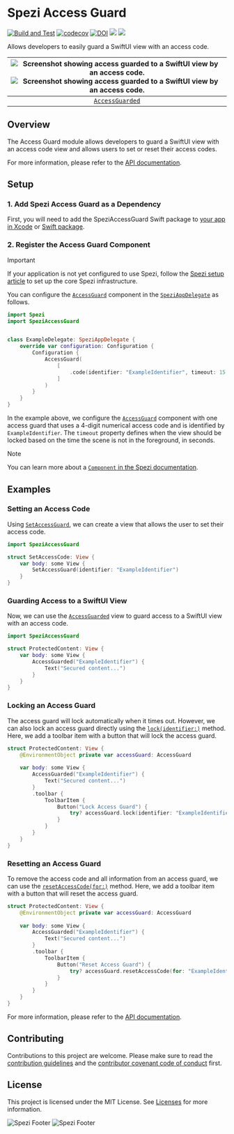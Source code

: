 <!--

This source file is part of the Stanford Spezi open-source project.

SPDX-FileCopyrightText: 2022 Stanford University and the project authors (see CONTRIBUTORS.md)

SPDX-License-Identifier: MIT
  
-->

# Spezi Access Guard

[![Build and Test](https://github.com/StanfordSpezi/SpeziAccessGuard/actions/workflows/build-and-test.yml/badge.svg)](https://github.com/StanfordSpezi/SpeziAccessGuard/actions/workflows/build-and-test.yml)
[![codecov](https://codecov.io/gh/StanfordSpezi/SpeziAccessGuard/graph/badge.svg?token=8AFI6Q1WvM)](https://codecov.io/gh/StanfordSpezi/SpeziAccessGuard)
[![DOI](https://zenodo.org/badge/DOI/10.5281/zenodo.8332974.svg)](https://doi.org/10.5281/zenodo.8332974)
[![](https://img.shields.io/endpoint?url=https%3A%2F%2Fswiftpackageindex.com%2Fapi%2Fpackages%2FStanfordSpezi%2FSpeziAccessGuard%2Fbadge%3Ftype%3Dswift-versions)](https://swiftpackageindex.com/StanfordSpezi/SpeziAccessGuard)
[![](https://img.shields.io/endpoint?url=https%3A%2F%2Fswiftpackageindex.com%2Fapi%2Fpackages%2FStanfordSpezi%2FSpeziAccessGuard%2Fbadge%3Ftype%3Dplatforms)](https://swiftpackageindex.com/StanfordSpezi/SpeziAccessGuard)

Allows developers to easily guard a SwiftUI view with an access code.

|![Screenshot showing access guarded to a SwiftUI view by an access code.](Sources/SpeziAccessGuard/SpeziAccessGuard.docc/Resources/AccessGuarded.png#gh-light-mode-only)![Screenshot showing access guarded to a SwiftUI view by an access code.](Sources/SpeziAccessGuard/SpeziAccessGuard.docc/Resources/AccessGuarded-dark.png#gh-dark-mode-only)|
|:--:|
|[`AccessGuarded`](https://swiftpackageindex.com/stanfordspezi/speziaccessguard/0.1.1/documentation/speziaccessguard/accessguarded)

## Overview

The Access Guard module allows developers to guard a SwiftUI view with an access code view and allows users to set or reset their access codes.

For more information, please refer to the [API documentation](https://swiftpackageindex.com/StanfordSpezi/SpeziAccessGuard/documentation).

## Setup

### 1. Add Spezi Access Guard as a Dependency

First, you will need to add the SpeziAccessGuard Swift package to
[your app in Xcode](https://developer.apple.com/documentation/xcode/adding-package-dependencies-to-your-app#) or
[Swift package](https://developer.apple.com/documentation/xcode/creating-a-standalone-swift-package-with-xcode#Add-a-dependency-on-another-Swift-package).

### 2. Register the Access Guard Component

> [!IMPORTANT]
> If your application is not yet configured to use Spezi, follow the [Spezi setup article](https://swiftpackageindex.com/stanfordspezi/spezi/documentation/spezi/initial-setup) to set up the core Spezi infrastructure.

You can configure the [`AccessGuard`](https://swiftpackageindex.com/stanfordspezi/speziaccessguard/0.1.1/documentation/speziaccessguard/accessguard) component in the [`SpeziAppDelegate`](https://swiftpackageindex.com/stanfordspezi/spezi/documentation/spezi/speziappdelegate) as follows.

```swift
import Spezi
import SpeziAccessGuard


class ExampleDelegate: SpeziAppDelegate {
    override var configuration: Configuration {
        Configuration {
            AccessGuard(
                [
                    .code(identifier: "ExampleIdentifier", timeout: 15 * 60)
                ]
            )
        }
    }
}
```

In the example above, we configure the [`AccessGuard`](https://swiftpackageindex.com/stanfordspezi/speziaccessguard/documentation/speziaccessguard/accessguard) component with one access guard that uses a 4-digit numerical access code and is identified by `ExampleIdentifier`. The `timeout` property defines when the view should be locked based on the time the scene is not in the foreground, in seconds.

> [!NOTE]  
> You can learn more about a [`Component` in the Spezi documentation](https://swiftpackageindex.com/stanfordspezi/spezi/documentation/spezi/component).

## Examples

### Setting an Access Code

Using [`SetAccessGuard`](https://swiftpackageindex.com/stanfordspezi/speziaccessguard/0.1.1/documentation/speziaccessguard/setaccessguard), we can create a view that allows the user to set their access code.

```swift
import SpeziAccessGuard

struct SetAccessCode: View {
    var body: some View {
        SetAccessGuard(identifier: "ExampleIdentifier")
    }
}
```

### Guarding Access to a SwiftUI View

Now, we can use the [`AccessGuarded`](https://swiftpackageindex.com/stanfordspezi/speziaccessguard/0.1.1/documentation/speziaccessguard/accessguarded) view to guard access to a SwiftUI view with an access code.

```swift
import SpeziAccessGuard

struct ProtectedContent: View {    
    var body: some View {
        AccessGuarded("ExampleIdentifier") {
            Text("Secured content...")
        }
    }
}
```

### Locking an Access Guard

The access guard will lock automatically when it times out. However, we can also lock an access guard directly using the  [`lock(identifier:)`](https://swiftpackageindex.com/stanfordspezi/speziaccessguard/documentation/speziaccessguard/accessguard/lock(identifier:)) method. Here, we add a toolbar item with a button that will lock the access guard.

```swift
struct ProtectedContent: View {
    @EnvironmentObject private var accessGuard: AccessGuard
    
    var body: some View {
        AccessGuarded("ExampleIdentifier") {
            Text("Secured content...")
        }
        .toolbar {
            ToolbarItem {
                Button("Lock Access Guard") {
                    try? accessGuard.lock(identifier: "ExampleIdentifier")
                }
            }
        }
    }
}
```

### Resetting an Access Guard

To remove the access code and all information from an access guard, we can use the [`resetAccessCode(for:)`](https://swiftpackageindex.com/stanfordspezi/speziaccessguard/documentation/speziaccessguard/accessguard/resetaccesscode(for:)) method. Here, we add a toolbar item with a button that will reset the access guard.

```swift
struct ProtectedContent: View {
    @EnvironmentObject private var accessGuard: AccessGuard
    
    var body: some View {
        AccessGuarded("ExampleIdentifier") {
            Text("Secured content...")
        }
        .toolbar {
            ToolbarItem {
                Button("Reset Access Guard") {
                    try? accessGuard.resetAccessCode(for: "ExampleIdentifier")
                }
            }
        }
    }
}
```

For more information, please refer to the [API documentation](https://swiftpackageindex.com/StanfordSpezi/SpeziAccessGuard/documentation/speziaccessguard).

## Contributing

Contributions to this project are welcome. Please make sure to read the [contribution guidelines](https://github.com/StanfordSpezi/.github/blob/main/CONTRIBUTING.md) and the [contributor covenant code of conduct](https://github.com/StanfordSpezi/.github/blob/main/CODE_OF_CONDUCT.md) first.


## License

This project is licensed under the MIT License. See [Licenses](https://github.com/StanfordSpezi/SpeziAccessGuard/tree/main/LICENSES) for more information.

![Spezi Footer](https://raw.githubusercontent.com/StanfordSpezi/.github/main/assets/FooterLight.png#gh-light-mode-only)
![Spezi Footer](https://raw.githubusercontent.com/StanfordSpezi/.github/main/assets/FooterDark.png#gh-dark-mode-only)
